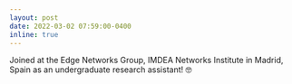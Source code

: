 ```yaml
---
layout: post
date: 2022-03-02 07:59:00-0400
inline: true
---
```


Joined at the Edge Networks Group, IMDEA Networks Institute in Madrid, Spain as an undergraduate research assistant! :nerd_face:
